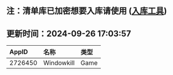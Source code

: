 ## 注：清单库已加密想要入库请使用 ([入库工具](https://github.com/BlankTMing/ManifestAutoUpdate/releases))

## 更新时间：2024-09-26 17:03:57
| AppID | 名称 | 类型  |
| :-------------------- | :----------------------------- | :----------- |
| 2726450 | Windowkill| Game |
